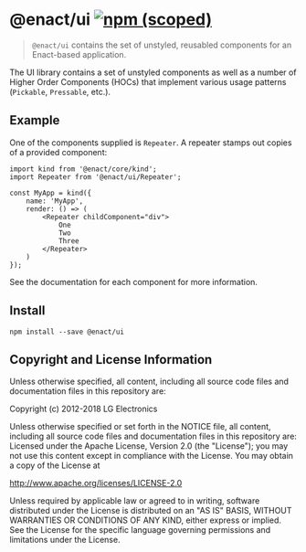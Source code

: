 # @enact/ui [![npm (scoped)](https://img.shields.io/npm/v/@enact/ui.svg?style=flat-square)](https://www.npmjs.com/package/@enact/ui)

> `@enact/ui` contains the set of unstyled, reusabled components for an Enact-based application.

The UI library contains a set of unstyled components as well as a number of Higher Order Components (HOCs)
that implement various usage patterns (`Pickable`, `Pressable`, etc.).

## Example

One of the components supplied is `Repeater`. A repeater stamps out copies of a provided component:
```
import kind from '@enact/core/kind';
import Repeater from '@enact/ui/Repeater';

const MyApp = kind({
    name: 'MyApp',
    render: () => (
        <Repeater childComponent="div">
            One
            Two
            Three
        </Repeater>
    )
});
```

See the documentation for each component for more information.

## Install

```
npm install --save @enact/ui
```

## Copyright and License Information

Unless otherwise specified, all content, including all source code files and documentation files in this repository are:

Copyright (c) 2012-2018 LG Electronics

Unless otherwise specified or set forth in the NOTICE file, all content, including all source code files and documentation files in this repository are: Licensed under the Apache License, Version 2.0 (the "License"); you may not use this content except in compliance with the License. You may obtain a copy of the License at

http://www.apache.org/licenses/LICENSE-2.0

Unless required by applicable law or agreed to in writing, software distributed under the License is distributed on an "AS IS" BASIS, WITHOUT WARRANTIES OR CONDITIONS OF ANY KIND, either express or implied. See the License for the specific language governing permissions and limitations under the License.
